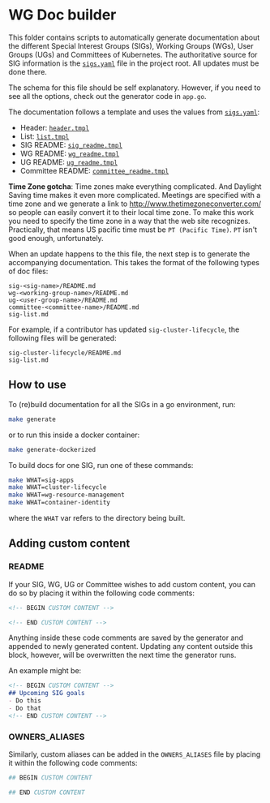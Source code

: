 # WG Doc builder

This folder contains scripts to automatically generate documentation about the
different Special Interest Groups (SIGs), Working Groups (WGs),
User Groups (UGs) and Committees of Kubernetes. The authoritative
source for SIG information is the [`sigs.yaml`](/sigs.yaml) file in the project root.
All updates must be done there.

The schema for this file should be self explanatory. However, if you need to see all the options, check out the generator code in `app.go`.

The documentation follows a template and uses the values from [`sigs.yaml`](/sigs.yaml):

- Header: [`header.tmpl`](header.tmpl)
- List: [`list.tmpl`](list.tmpl)
- SIG README: [`sig_readme.tmpl`](sig_readme.tmpl)
- WG README: [`wg_readme.tmpl`](wg_readme.tmpl)
- UG README: [`ug_readme.tmpl`](ug_readme.tmpl)
- Committee README: [`committee_readme.tmpl`](committee_readme.tmpl)

**Time Zone gotcha**:
Time zones make everything complicated.
And Daylight Saving time makes it even more complicated.
Meetings are specified with a time zone and we generate a link to http://www.thetimezoneconverter.com/ so people can easily convert it to their local time zone.
To make this work you need to specify the time zone in a way that the web site recognizes.
Practically, that means US pacific time must be `PT (Pacific Time)`.
`PT` isn't good enough, unfortunately.

When an update happens to the this file, the next step is to generate the
accompanying documentation. This takes the format of the following types of doc files:

```
sig-<sig-name>/README.md
wg-<working-group-name>/README.md
ug-<user-group-name>/README.md
committee-<committee-name>/README.md
sig-list.md
```

For example, if a contributor has updated `sig-cluster-lifecycle`, the
following files will be generated:

```
sig-cluster-lifecycle/README.md
sig-list.md
```

## How to use

To (re)build documentation for all the SIGs in a go environment, run:

```bash
make generate
```
or to run this inside a docker container:
```bash
make generate-dockerized
```

To build docs for one SIG, run one of these commands:

```bash
make WHAT=sig-apps
make WHAT=cluster-lifecycle
make WHAT=wg-resource-management
make WHAT=container-identity
```

where the `WHAT` var refers to the directory being built.

## Adding custom content

### README

If your SIG, WG, UG or Committee wishes to add custom content, you can do so by placing it within
the following code comments:

```markdown
<!-- BEGIN CUSTOM CONTENT -->

<!-- END CUSTOM CONTENT -->
```

Anything inside these code comments are saved by the generator and appended
to newly generated content. Updating any content outside this block, however,
will be overwritten the next time the generator runs.

An example might be:

```markdown
<!-- BEGIN CUSTOM CONTENT -->
## Upcoming SIG goals
- Do this
- Do that
<!-- END CUSTOM CONTENT -->
```

### OWNERS_ALIASES

Similarly, custom aliases can be added in the `OWNERS_ALIASES` file by placing
it within the following code comments:

```yaml
## BEGIN CUSTOM CONTENT

## END CUSTOM CONTENT
```